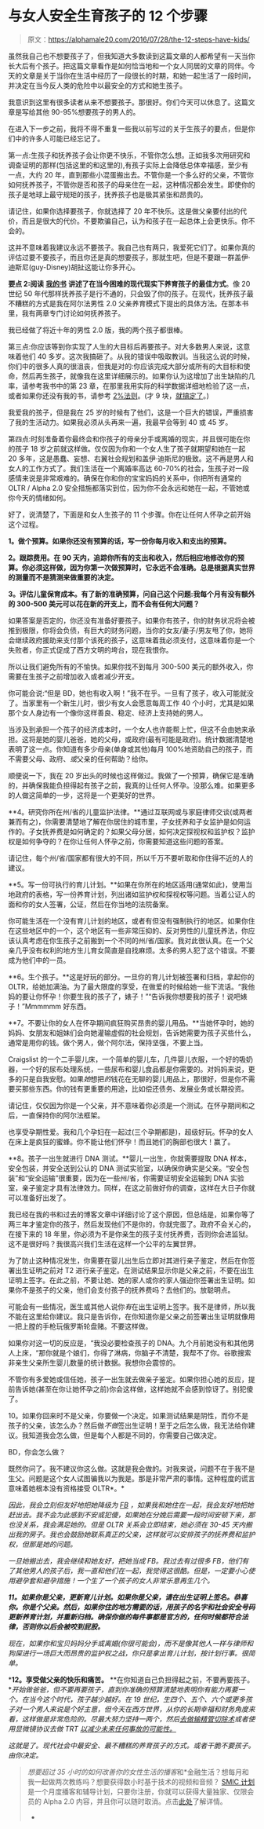 # 与女人安全生育孩子的 12 个步骤

> 原文：<https://alphamale20.com/2016/07/28/the-12-steps-have-kids/>

虽然我自己也不想要孩子了，但我知道大多数读到这篇文章的人都希望有一天当你长大后有个孩子。把这篇文章看作是如何恰当地和一个女人同居的文章的同伴。今天的文章是关于当你在生活中经历了一段很长的时期，和她一起生活了一段时间，并决定在当今反人类的危险中以最安全的方式和她生孩子。

我意识到这里有很多读者从来不想要孩子。那很好。你们今天可以休息了。这篇文章是写给其他 90-95%想要孩子的男人的。

在进入下一步之前，我将不得不重复一些我以前写过的关于生孩子的要点，但是你们中的许多人可能已经忘记了。

第一点:生孩子和抚养孩子会让你更不快乐，不管你怎么想。正如我多次用研究和调查证明的那样(包括这里的和这里的),有孩子实际上会降低总体幸福感，至少有一点，大约 20 年，直到那些小混蛋搬出去。不管你是一个多么好的父亲，不管你如何抚养孩子，不管你是否和孩子的母亲住在一起，这种情况都会发生。即使你的孩子是地球上最守规矩的孩子，抚养孩子也是极其紧张和昂贵的。

请记住，如果你选择要孩子，你就选择了 20 年不快乐。这是做父亲要付出的代价，而且是很大的代价。不要欺骗自己，认为和孩子在一起总体上会更快乐。你不会的。

这并不意味着我建议永远不要孩子。我自己也有两只，我爱死它们了。如果你真的评估过要不要孩子，而且你还是真的想要孩子，那就生吧，但是不要跟一群盖伊·迪斯尼(guy-Disney)胡扯这能让你多开心。

**要点 2:阅读** [**我的书**](http://www.alphamalebook.com/) **讲述了在当今困难的现代现实下养育孩子的最佳方式**。像 20 世纪 50 年代那样抚养孩子是行不通的，只会毁了你的孩子。在现代，抚养孩子最不糟糕的方式是我在阿尔法男性 2.0 父亲养育模式下提出的具体方法。在那本书里，我有两章专门讨论如何抚养孩子。

我已经做了将近十年的男性 2.0 版，我的两个孩子都很棒。

第三点:你应该等到你实现了人生的大目标后再要孩子。对大多数男人来说，这意味着他们 40 多岁。这次我搞砸了。从我的错误中吸取教训。当我这么说的时候，你们中的很多人真的很沮丧，但我是对的:你应该完成大部分或所有的大目标和使命，然后再生孩子，就像我在这里详细展示的。如果你认为这增加了出生缺陷的几率，请参考我书中的第 23 章，在那里我用实际的科学数据详细地检验了这一点，或者如果你还没有我的书，请参考 [2%法则](https://blackdragonblog.com/2013/12/22/the-2-rule/)。(才 9 块，[就搞定了](http://www.alphamalebook.com)。)

我爱我的孩子，但是我在 25 岁的时候有了他们，这是一个巨大的错误，严重损害了我的生活动力。如果我必须从头再来一遍，我最早会等到 40 或 45 岁。

第四点:时刻准备着你最终会和你孩子的母亲分手或离婚的现实，并且很可能在你的孩子 18 岁之前就这样做。仅仅因为你和一个女人生了孩子就期望和她在一起 20 多年，这是愚蠢、妄想、右翼社会规划和盖伊·迪斯尼的极致。这不再是男人和女人的工作方式了。我们生活在一个离婚率高达 60-70%的社会，生孩子对一段感情来说是非常艰难的。确保在你和你的宝宝妈妈的关系中，你把所有通常的 OLTR / Alpha 2.0 安全措施都落实到位，因为你不会永远和她在一起，不管她或你今天的情绪如何。

好了，说清楚了，下面是和女人生孩子的 11 个步骤。你在让任何人怀孕之前开始这个过程。

**1。做个预算。如果你还没有预算的话，写一份你每月收入和支出的预算。**

**2。跟踪费用。在 90 天内，追踪你所有的支出和收入，然后相应地修改你的预算。你必须这样做，因为你第一次做预算时，它永远不会准确。总是根据真实世界的测量而不是猜测来做重要的决定。**

**3。评估儿童保育成本。有了新的准确预算，问自己这个问题:我每个月有没有额外的 300-500 美元可以花在新的开支上，而不会有任何大问题？**

如果答案是否定的，你还没有准备好要孩子。如果你有孩子，你的财务状况将会被推到极限，你将会负债，有巨大的财务问题，当你的女友/妻子/男友甩了你，她将会继续政府援助来支付那个该死的孩子，这意味着我必须支付，这意味着你是一个失败者，你正式促成了西方文明的垮台，现在我恨你。

所以让我们避免所有的不愉快。如果你找不到每月 300-500 美元的额外收入，你需要在生孩子之前增加收入或者减少开支。

你可能会说:“但是 BD，她也有收入啊！”我不在乎。一旦有了孩子，收入可能就没了。当家里有一个新生儿时，很少有女人会愿意每周工作 40 个小时，尤其是如果那个女人身边有一个像你这样善良、稳定、经济上支持她的男人。

当涉及到承担一个孩子的经济成本时，一个女人也许能帮上忙，但这不会由她来承担。这将是她的婴儿爸爸，她的父母，或政府(最有可能是政府)。统计数据清楚地表明了这一点。你知道有多少母亲(单身或其他)每月 100%地资助自己的孩子，而不需要父母、政府、*或*父亲的任何帮助？给你。

顺便说一下，我在 20 岁出头的时候也这样做过。我做了一个预算，确保它是准确的，并确保我能负担得起有孩子之前，我真的让任何人怀孕。没那么难。如果更多的人做这简单的一步，这将是一个更美好的世界。

**4。研究你所在州/省的儿童监护法律。**通过互联网或与家庭律师交谈(或两者兼而有之)，你需要清楚地了解在你居住的城市里，子女抚养和子女监护是如何运作的。子女抚养费是如何确定的？如果父母分居，如何决定探视权和监护权？监护权是如何争夺的？在你让任何人怀孕之前，你需要知道这些问题的答案。

请记住，每个州/省/国家都有很大的不同，所以千万不要听取和你住得不近的人的建议。

**5。写一份可执行的育儿计划。**如果在你所在的地区适用(通常如此)，使用当地政府的表格，写一份养育计划，列出诸如监护权和探视权等问题。当着公证人的面和你的女人签署，公证，然后在你当地的法院备案。

你可能生活在一个没有育儿计划的地区，或者有但没有强制执行的地区。如果你住在这些地区中的一个，这个地区有一些非常压抑的、反对男性的儿童抚养法，你应该认真考虑在你生孩子之前搬到一个不同的州/省/国家。我对此很认真。在一个父亲几乎没有权利的地方生儿育女简直是自找麻烦。太多的男人犯了这个错误。不要成为他们中的一员。

**6。生个孩子。**这是好玩的部分。一旦你的育儿计划被签署和归档，拿起你的 OLTR，给她加满油。为了最大限度的享受，在做爱的时候给她一些下流话。“我他妈的要让你怀孕！你要生我的孩子了，婊子！”“告诉我你想要我的孩子！说吧婊子！”Mmmmmm 好东西。

**7。不要让你的女人在怀孕期间疯狂购买昂贵的婴儿用品。**当她怀孕时，她的妈妈、女朋友和姐妹们会向她灌输虚假的社会规划，告诉她需要为孩子买些什么，通常是用你的钱。做个男人，做个阿尔法，保持坚强，不要上当。

Craigslist 的一个二手婴儿床，一个简单的婴儿车，几件婴儿衣服，一个好的吸奶器，一个好的尿布处理系统，一些尿布和婴儿食品都是你需要的。对妈妈来说，更多的只是自我安慰。如果*她*想把*的*钱花在无聊的婴儿用品上，那很好，但是你不需要买那些东西。你的钱有更重要的用途，比如偿还债务、发展业务或长期投资。

请记住，仅仅因为你是一个父亲，并不意味着你必须是一个测试。在怀孕期间和之后，一直保持你的阿尔法框架。

也享受孕期性爱。我和几个孕妇在一起过(三个孕期都是)，超级好玩。怀孕的女人在床上是疯狂的蜜蜂。你不能让他们怀孕！而且她们的胸部也很大！赢了。

**8。孩子一出生就进行 DNA 测试。**婴儿一出生，你就需要提取 DNA 样本，安全包装，并安全送到公认的 DNA 测试实验室，以确保你确实是父亲。“安全包装”和“安全运输”很重要，因为在一些州/省，你需要证明安全运输到 DNA 实验室，亲子鉴定才具有法律效力。同样，在这之前做好你的调查，这样在大日子你就可以准备好出发了。

我已经在我的书和过去的博客文章中详细讨论了这个原因，但总结是，如果你等了两三年才鉴定你的孩子，然后发现他们不是你的，你就完蛋了。政府不会关心的，在接下来的 18 年里，你必须为不是你亲生的孩子支付抚养费，否则你会进监狱。这不是很好吗？我很高兴我们生活在这样一个公平的左翼世界。

为了防止这种情况发生，你需要在婴儿出生后立即对其进行亲子鉴定，然后在你签署出生证明之前对 T2 进行亲子鉴定。在测试结果显示你是父亲之前，不要在出生证明上签字。在此之前，不要让她、她的家人或你的家人强迫你签署出生证明。如果你不是孩子的父亲，他们会支付孩子的抚养费吗？去他们的。放聪明点。

可能会有一些情况，医生或其他人说你*有*在出生证明上签字。我不是律师，所以我不能在这里给你建议。我只是告诉你，在你知道你是父亲之前签署出生证明就像用一把上膛的手枪玩俄罗斯轮盘赌。不要这样做。

如果你对这一切的反应是，“我没必要检查孩子的 DNA。九个月前她没有和其他男人上床，“那你就是个娘们，你得了淋病，你脑子不清楚，我帮不了你。谷歌搜索非亲生父亲所生婴儿数量的统计数据。我想你会震惊的。

不管你有多爱她或信任她，孩子一出生就去做亲子鉴定。如果你担心她的反应，提前告诉她(甚至在你让她怀孕之前)你会这样做，这样她就不会感到惊讶了。别犯傻了。

10。如果你回来时不是父亲，你要做一个决定。如果测试结果是阴性，而你不是孩子的父亲，该怎么办？然后做*不做*签出生证明！至于之后怎么做，我无法给你建议。我知道我会怎么做，但是每个人都是不同的，你需要自己做决定。

BD，你会怎么做？

既然你问了。我不建议你这么做。这就是我会做的。对我来说，问题不在于我不是生父。问题是这个女人试图骗我以为我是。那是非常严肃的事情。这种程度的谎言意味着她根本没有资格接受 OLTR*。*

*因此，我会立刻但友好地把她降级为 [FB](https://blackdragonblog.com/glossary/#FB) ，如果我和她住在一起，我会友好地把她赶出去。我不会为此感到不安或犯傻，如果她在分娩后需要一段时间安顿下来，那也没关系，我会满足她的。但是 OLTR 关系会立即结束，她必须在 30-45 天内搬出我的房子。我也会鼓励她联系真正的父亲，这样就可以安排孩子的抚养费和监护权，但那是她的问题。*

*一旦她搬出去，我会继续和她友好，把她当成 FB。我过去有过很多 FB，他们有了其他男人的孩子后，我一直和他们在一起，我觉得这很酷。但是，一定要小心使用避孕套和避孕措施！一个生了一个孩子的女人非常乐意再生几个。*

***11。如果你是父亲，更新育儿计划。如果你是父亲，请在出生证明上签名。恭喜你。你是个父亲。然后，如果你住的地方需要的话，用孩子的名字和社会安全号码更新养育计划，并重新归档。确保你做的每件事都是官方的，任何时候都符合法律，否则你以后会被咬到屁股。***

*现在，如果你和宝贝妈妈分手或离婚(你很可能会)，而不是像其他人一样与律师和狗屎进行一场巨大而昂贵的监护权之战，你只是拿出育儿计划，按计划行事。很简单。*

***12。享受做父亲的快乐和痛苦。** **在你知道自己负担得起之前，不要再要孩子。**开始做爸爸，但不要再要孩子，直到你准确的预算清楚地表明你有能力再要一个。在当今这个时代，孩子越少越好。在 19 世纪，生四个、五个、六个或更多孩子对一个男人来说是个好主意，但今天在西方世界，从你的长期幸福和财务角度来看，这样做是非常危险的。尽最大努力坚持一两个，然后[去做输精管切除术](https://blackdragonblog.com/2014/08/24/vasectomy-pros-and-cons/)或者使用显微镜协议去做 TRT [以减少未来任何事故的可能性。](https://blackdragonblog.com/2014/10/02/my-journey-with-testosterone-replacement-therapy-trt-part-1/)*

*这就是了。现代社会中最安全、最不糟糕的养育孩子的方式。或者干脆不要孩子。由你决定。*

> *想要超过 35 小时的如何改善你的女性生活的播客*和*金融生活？想每月和我一起做两次教练吗？想要获得数小时基于技术的视频和音频？ [SMIC 计划](https://alphamale20.kartra.com/page/vIL17)是一个月度播客和辅导计划，只要你注册，你就可以获得大量独家、仅限会员的 Alpha 2.0 内容，并且你可以随时取消。点击[此处](https://alphamale20.kartra.com/page/vIL17)了解详情。
> 
> *